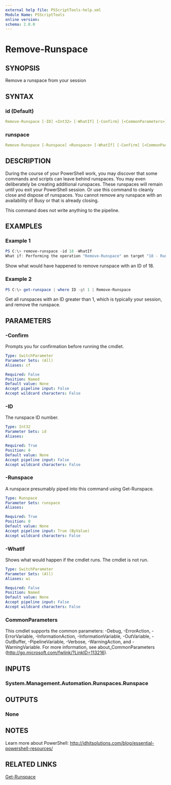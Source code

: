 ```yaml
---
external help file: PSScriptTools-help.xml
Module Name: PSScriptTools
online version:
schema: 2.0.0
---
```


# Remove-Runspace

## SYNOPSIS

Remove a runspace from your session

## SYNTAX

### id (Default)

```yaml
Remove-Runspace [-ID] <Int32> [-WhatIf] [-Confirm] [<CommonParameters>]
```

### runspace

```yaml
Remove-Runspace [-Runspace] <Runspace> [-WhatIf] [-Confirm] [<CommonParameters>]
```

## DESCRIPTION

During the course of your PowerShell work, you may discover that some commands and scripts can leave behind runspaces. You may even deliberately be creating additional runspaces. These runspaces will remain until you exit your PowerShell session. Or use this command to cleanly close and dispose of runspaces. You cannot remove any runspace with an availability of Busy or that is already closing.

This command does not write anything to the pipeline.

## EXAMPLES

### Example 1

```powershell
PS C:\> remove-runspace -id 18 -WhatIf
What if: Performing the operation "Remove-Runspace" on target "18 - Runspace18".
```

Show what would have happened to remove runspace with an ID of 18.

### Example 2

```powershell
PS C:\> get-runspace | where ID -gt 1 | Remove-Runspace
```

Get all runspaces with an ID greater than 1, which is typically your session, and remove the runspace.

## PARAMETERS

### -Confirm

Prompts you for confirmation before running the cmdlet.

```yaml
Type: SwitchParameter
Parameter Sets: (All)
Aliases: cf

Required: False
Position: Named
Default value: None
Accept pipeline input: False
Accept wildcard characters: False
```

### -ID

The runspace ID number.

```yaml
Type: Int32
Parameter Sets: id
Aliases:

Required: True
Position: 0
Default value: None
Accept pipeline input: False
Accept wildcard characters: False
```

### -Runspace

A runspace presumably piped into this command using Get-Runspace.

```yaml
Type: Runspace
Parameter Sets: runspace
Aliases:

Required: True
Position: 0
Default value: None
Accept pipeline input: True (ByValue)
Accept wildcard characters: False
```

### -WhatIf

Shows what would happen if the cmdlet runs.
The cmdlet is not run.

```yaml
Type: SwitchParameter
Parameter Sets: (All)
Aliases: wi

Required: False
Position: Named
Default value: None
Accept pipeline input: False
Accept wildcard characters: False
```

### CommonParameters

This cmdlet supports the common parameters: -Debug, -ErrorAction, -ErrorVariable, -InformationAction, -InformationVariable, -OutVariable, -OutBuffer, -PipelineVariable, -Verbose, -WarningAction, and -WarningVariable.
For more information, see about_CommonParameters (http://go.microsoft.com/fwlink/?LinkID=113216).

## INPUTS

### System.Management.Automation.Runspaces.Runspace

## OUTPUTS

### None

## NOTES

Learn more about PowerShell:
http://jdhitsolutions.com/blog/essential-powershell-resources/

## RELATED LINKS

[Get-Runspace]()
